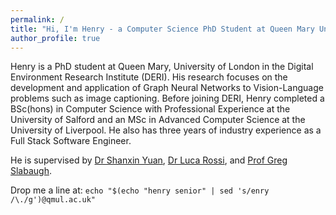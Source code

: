 ```yaml
---
permalink: /
title: "Hi, I'm Henry - a Computer Science PhD Student at Queen Mary University London 👋"
author_profile: true
---
```


Henry is a PhD student at Queen Mary, University of London in the Digital Environment Research Institute (DERI). His research focuses on the development and application of Graph Neural Networks to Vision-Language problems such as image captioning. Before joining DERI, Henry completed a BSc(hons) in Computer Science with Professional Experience at the University of Salford and an MSc in Advanced Computer Science at the University of Liverpool. He also has three years of industry experience as a Full Stack Software Engineer.

He is supervised by [Dr Shanxin Yuan](https://shanxinyuan.github.io/), [Dr Luca Rossi](https://blextar.github.io/luca-rossi/), and [Prof Greg Slabaugh](http://eecs.qmul.ac.uk/~gslabaugh/).  

Drop me a line at: `echo "$(echo "henry senior" | sed 's/enry /\./g')@qmul.ac.uk"`